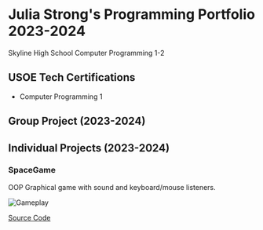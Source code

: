 # Julia Strong's Programming Portfolio 2023-2024
Skyline High School Computer Programming 1-2

## USOE Tech Certifications
* Computer Programming 1

## Group Project (2023-2024)

## Individual Projects (2023-2024)

### SpaceGame
OOP Graphical game with sound and keyboard/mouse listeners. 

![Gameplay]()

[Source Code]()
